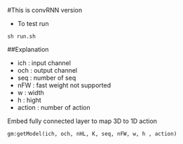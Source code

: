 #This is convRNN version

- To test run

```
sh run.sh
```
##Explanation

- ich : input channel
- och : output channel
- seq : number of seq
- nFW : fast weight not supported
- w   : width
- h   : hight
- action : number of action

Embed fully connected layer to map 3D to 1D action

```
gm:getModel(ich, och, nHL, K, seq, nFW, w, h , action)
```
